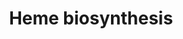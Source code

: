 ---
annotations:
- type: Cell Type Ontology
  value: hematopoietic cell
- type: Cell Type Ontology
  value: bone marrow cell
- type: Pathway Ontology
  value: heme biosynthetic pathway
authors:
- MaintBot
- Mills42
- Mkutmon
- DeSl
- Eweitz
description: 'The enzymatic process that produces heme is properly called porphyrin
  synthesis, as all the intermediates are tetrapyrroles that are chemically classified
  are porphyrins. The process is highly conserved across biology. In humans, this
  pathway serves almost exclusively to form heme. In other species, it also produces
  similar substances such as cobalamin (vitamin B12).  The pathway is initiated by
  the synthesis of D-Aminolevulinic acid (dALA or Î´ALA) from the amino acid glycine
  and succinyl-CoA from the citric acid cycle (Krebs cycle). The rate-limiting enzyme
  responsible for this reaction, ALA synthase, is strictly regulated by intracellular
  iron levels and heme concentration. A low-iron level, e.g., in iron deficiency,
  leads to decreased porphyrin synthesis, which prevents accumulation of the toxic
  intermediates. This mechanism is of therapeutic importance: infusion of heme arginate
  or hematin can abort attacks of porphyria in patients with an inborn error of metabolism
  of this process, by reducing transcription of ALA synthase.  The organs mainly involved
  in heme synthesis are the liver and the bone marrow, although every cell requires
  heme to function properly. Heme is seen as an intermediate molecule in catabolism
  of haemoglobin in the process of bilirubin metabolism.  Source: Wikipedia http://en.wikipedia.org/wiki/Heme'
last-edited: 2021-05-21
organisms:
- Bos taurus
redirect_from:
- /index.php/Pathway:WP967
- /instance/WP967
schema-jsonld:
- '@context': https://schema.org/
  '@id': https://wikipathways.github.io/pathways/WP967.html
  '@type': Dataset
  creator:
    '@type': Organization
    name: WikiPathways
  description: 'The enzymatic process that produces heme is properly called porphyrin
    synthesis, as all the intermediates are tetrapyrroles that are chemically classified
    are porphyrins. The process is highly conserved across biology. In humans, this
    pathway serves almost exclusively to form heme. In other species, it also produces
    similar substances such as cobalamin (vitamin B12).  The pathway is initiated
    by the synthesis of D-Aminolevulinic acid (dALA or Î´ALA) from the amino acid
    glycine and succinyl-CoA from the citric acid cycle (Krebs cycle). The rate-limiting
    enzyme responsible for this reaction, ALA synthase, is strictly regulated by intracellular
    iron levels and heme concentration. A low-iron level, e.g., in iron deficiency,
    leads to decreased porphyrin synthesis, which prevents accumulation of the toxic
    intermediates. This mechanism is of therapeutic importance: infusion of heme arginate
    or hematin can abort attacks of porphyria in patients with an inborn error of
    metabolism of this process, by reducing transcription of ALA synthase.  The organs
    mainly involved in heme synthesis are the liver and the bone marrow, although
    every cell requires heme to function properly. Heme is seen as an intermediate
    molecule in catabolism of haemoglobin in the process of bilirubin metabolism.  Source:
    Wikipedia http://en.wikipedia.org/wiki/Heme'
  keywords:
  - PPOX
  - NH3
  - O2
  - delta-aminolevulinate
  - Fe2+
  - UROD
  - ALAS2
  - HMBS
  - H+
  - FECH
  - hydroxymethylbilane
  - coproporphyrinogen III
  - CoA
  - ALAD
  - H2O2
  - CPOX
  - uroporphyrinogen III
  - H2O
  - porphobilinogen
  - Porphobilinogen
  - CO2
  - protoheme
  - succinyl-CoA
  - Glycine
  - UROS
  - protoporphyrin IX
  - ALAS1
  license: CC0
  name: Heme biosynthesis
seo: CreativeWork
title: Heme biosynthesis
wpid: WP967
---